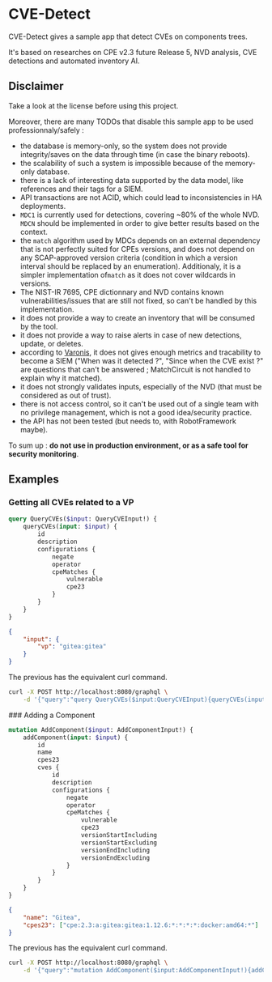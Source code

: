 # CVE-Detect

CVE-Detect gives a sample app that detect CVEs on components trees.

It's based on researches on CPE v2.3 future Release 5, NVD analysis, CVE detections and automated inventory AI.

## Disclaimer

Take a look at the license before using this project.

Moreover, there are many TODOs that disable this sample app to be used professionnaly/safely :
 - the database is memory-only, so the system does not provide integrity/saves on the data through time (in case the binary reboots).
 - the scalability of such a system is impossible because of the memory-only database.
 - there is a lack of interesting data supported by the data model, like references and their tags for a SIEM.
 - API transactions are not ACID, which could lead to inconsistencies in HA deployments.
 - `MDC1` is currently used for detections, covering ~80% of the whole NVD. `MDCN` should be implemented in order to give better results based on the context.
 - the `match` algorithm used by MDCs depends on an external dependency that is not perfectly suited for CPEs versions, and does not depend on any SCAP-approved version criteria (condition in which a version interval should be replaced by an enumeration). Additionaly, it is a simpler implementation of`match` as it does not cover wildcards in versions.
 - The NIST-IR 7695, CPE dictionnary and NVD contains known vulnerabilities/issues that are still not fixed, so can't be handled by this implementation.
 - it does not provide a way to create an inventory that will be consumed by the tool.
 - it does not provide a way to raise alerts in case of new detections, update, or deletes.
 - according to [Varonis](https://www.varonis.com/blog/what-is-siem), it does not gives enough metrics and tracability to become a SIEM ("When was it detected ?", "Since when the CVE exist ?" are questions that can't be answered ; MatchCircuit is not handled to explain why it matched).
 - it does not strongly validates inputs, especially of the NVD (that must be considered as out of trust).
 - there is not access control, so it can't be used out of a single team with no privilege management, which is not a good idea/security practice.
 - the API has not been tested (but needs to, with RobotFramework maybe).

To sum up : **do not use in production environment, or as a safe tool for security monitoring**.

## Examples

### Getting all CVEs related to a VP

```graphql
query QueryCVEs($input: QueryCVEInput!) {
    queryCVEs(input: $input) {
        id
        description
        configurations {
            negate
            operator
            cpeMatches {
                vulnerable
                cpe23
            }
        }
    }
}
```

```json
{
    "input": {
        "vp": "gitea:gitea"
    }
}
```

The previous has the equivalent curl command.

```bash
curl -X POST http://localhost:8080/graphql \
    -d '{"query":"query QueryCVEs($input:QueryCVEInput){queryCVEs(input:$input){id description configurations{negate operator cpeMatches{vulnerable cpe23}}}}","variables":{"input":{"vp":"gitea:gitea"}}}'
```

### Adding a Component

```graphql
mutation AddComponent($input: AddComponentInput!) {
    addComponent(input: $input) {
        id
        name
        cpes23
        cves {
            id
            description
            configurations {
                negate
                operator
                cpeMatches {
                    vulnerable
                    cpe23
                    versionStartIncluding
                    versionStartExcluding
                    versionEndIncluding
                    versionEndExcluding
                }
            }
        }
    }
}
```

```json
{
    "name": "Gitea",
    "cpes23": ["cpe:2.3:a:gitea:gitea:1.12.6:*:*:*:*:docker:amd64:*"]
}
```

The previous has the equivalent curl command.

```bash
curl -X POST http://localhost:8080/graphql \
    -d '{"query":"mutation AddComponent($input:AddComponentInput!){addComponent(input:$input){id name cpes23 cves{id description configurations{negate operator cpeMatches{vulnerable cpe23 versionStartIncluding versionStartExcluding versionEndIncluding versionEndExcluding}}}}}","variables":{"input":{"name":"Gitea","cpes23":["cpe:2.3:a:gitea:gitea:1.12.6:*:*:*:*:docker:amd64:*"]}}}'
```
